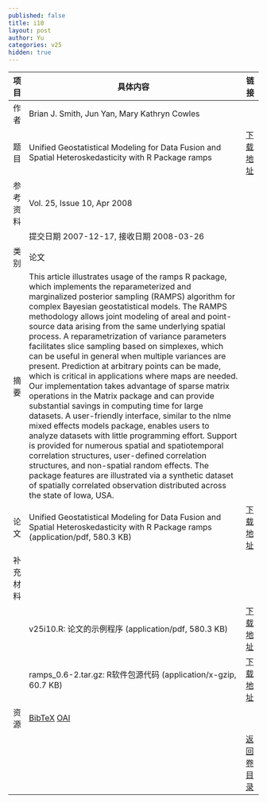 ```yaml
---
published: false
title: i10
layout: post
author: Yu
categories: v25
hidden: true
---
```


| 项目 | 具体内容 | 链接 |
|---:|---|---|
| 作者 | Brian J. Smith, Jun Yan, Mary Kathryn Cowles| |
| 题目 |Unified Geostatistical Modeling for Data Fusion and Spatial Heteroskedasticity with R Package ramps | [下载地址](http://www.jstatsoft.org/v25/i10/paper) |
| 参考资料 |Vol. 25, Issue 10, Apr 2008 | |
| | 提交日期 2007-12-17, 接收日期 2008-03-26| | 
| 类别 | 论文| |
| 摘要 | This article illustrates usage of the ramps R package, which implements the reparameterized and marginalized posterior sampling (RAMPS) algorithm for complex Bayesian geostatistical models.  The RAMPS methodology allows joint modeling of areal and point-source data arising from the same underlying spatial process.  A reparametrization of variance parameters facilitates slice sampling based on simplexes, which can be useful in general when multiple variances are present.  Prediction at arbitrary points can be made, which is critical in applications where maps are needed.  Our implementation takes advantage of sparse matrix operations  in the Matrix package and can provide substantial savings in computing time for large datasets.  A user-friendly interface, similar to the nlme mixed effects models package, enables users to analyze datasets with little programming effort.  Support is provided for numerous spatial and spatiotemporal correlation structures, user-defined correlation structures, and non-spatial random effects.  The package features are illustrated via a synthetic dataset of spatially correlated observation distributed across the state of Iowa, USA.| |
| 论文 | Unified Geostatistical Modeling for Data Fusion and Spatial Heteroskedasticity with R Package ramps  (application/pdf, 580.3 KB)| [下载地址](http://www.jstatsoft.org/v25/i10/paper) |
| 补充材料 | | |
| |v25i10.R: 论文的示例程序  (application/pdf, 580.3 KB)|  [下载地址](http://www.jstatsoft.org/v25/i10/supp/1) |
| |ramps_0.6-2.tar.gz: R软件包源代码  (application/x-gzip, 60.7 KB)|  [下载地址](http://www.jstatsoft.org/v25/i10/supp/2) |
| 资源 | [BibTeX](http://www.jstatsoft.org/v25/i10/bibtex) [OAI](http://www.jstatsoft.org/oai?verb=GetRecord&identifier=oai.jstatsoft/v25/i10&prefix=oai_dc)| |
| |  | [返回卷目录]({{site.baseurl}}/volume/v25.html) |
